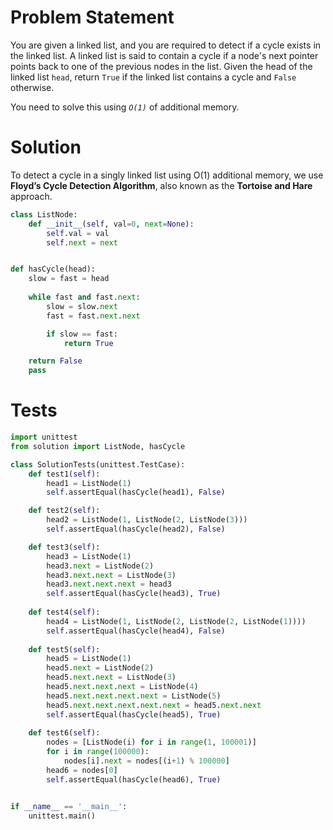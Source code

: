 # Problem Statement
You are given a linked list, and you are required to detect if a cycle exists in the linked list. A linked list is said to contain a cycle if a node's next pointer points back to one of the previous nodes in the list. Given the head of the linked list `head`, return `True` if the linked list contains a cycle and `False` otherwise.

You need to solve this using _`O(1)`_ of additional memory.

# Solution
To detect a cycle in a singly linked list using O(1) additional memory, we use **Floyd’s Cycle Detection Algorithm**, also known as the **Tortoise and Hare** approach.

```python
class ListNode:
    def __init__(self, val=0, next=None):
        self.val = val
        self.next = next


def hasCycle(head):
    slow = fast = head
    
    while fast and fast.next:
        slow = slow.next
        fast = fast.next.next

        if slow == fast:
            return True

    return False
    pass
```

# Tests
```python
import unittest
from solution import ListNode, hasCycle

class SolutionTests(unittest.TestCase):
    def test1(self):
        head1 = ListNode(1)
        self.assertEqual(hasCycle(head1), False)

    def test2(self):
        head2 = ListNode(1, ListNode(2, ListNode(3)))
        self.assertEqual(hasCycle(head2), False)

    def test3(self):
        head3 = ListNode(1)
        head3.next = ListNode(2)
        head3.next.next = ListNode(3)
        head3.next.next.next = head3
        self.assertEqual(hasCycle(head3), True)
    
    def test4(self):
        head4 = ListNode(1, ListNode(2, ListNode(2, ListNode(1))))
        self.assertEqual(hasCycle(head4), False)
    
    def test5(self):
        head5 = ListNode(1)
        head5.next = ListNode(2)
        head5.next.next = ListNode(3)
        head5.next.next.next = ListNode(4)
        head5.next.next.next.next = ListNode(5)
        head5.next.next.next.next.next = head5.next.next
        self.assertEqual(hasCycle(head5), True)
    
    def test6(self):
        nodes = [ListNode(i) for i in range(1, 100001)]
        for i in range(100000):
            nodes[i].next = nodes[(i+1) % 100000]
        head6 = nodes[0]
        self.assertEqual(hasCycle(head6), True)


if __name__ == '__main__':
    unittest.main()
```